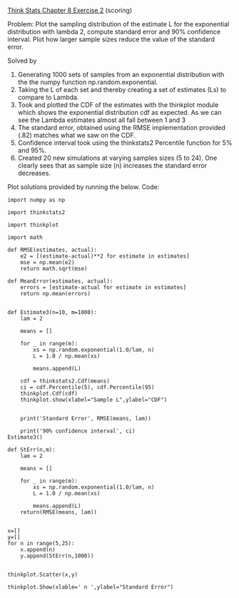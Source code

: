 [Think Stats Chapter 8 Exercise 2](http://greenteapress.com/thinkstats2/html/thinkstats2009.html#toc77) (scoring)




Problem: Plot the sampling distribution of the estimate L for the exponential distribution with lambda 2, compute standard 
error and 90% confidence interval. Plot how larger sample sizes reduce the value of the standard error. 

Solved by 

1) Generating 1000 sets of samples from an exponential distribution with the the numpy function np.random.exponential.
2) Taking the L of each set and thereby creating a set of estimates (Ls) to compare to Lambda.
3) Took and plotted the CDF of the estimates with the thinkplot module which shows the exponential distribution cdf as expected. 
As we can see the Lambda estimates almost all fall between 1 and 3
4) The standard error, obtained using the RMSE implementation provided (.82) matches what we saw on the CDF. 
5) Confidence interval took using the thinkstats2 Percentile function for 5% and 95%.
6) Created 20 new simulations at varying samples sizes (5 to 24). One clearly sees that as sample size (n) increases 
the standard error decreases. 

Plot solutions provided by running the below.
Code:
```
import numpy as np

import thinkstats2

import thinkplot

import math

def RMSE(estimates, actual):
    e2 = [(estimate-actual)**2 for estimate in estimates]
    mse = np.mean(e2)
    return math.sqrt(mse)

def MeanError(estimates, actual):
    errors = [estimate-actual for estimate in estimates]
    return np.mean(errors)


def Estimate3(n=10, m=1000):
    lam = 2

    means = []

    for _ in range(m):
        xs = np.random.exponential(1.0/lam, n)
        L = 1.0 / np.mean(xs)

        means.append(L)

    cdf = thinkstats2.Cdf(means)
    ci = cdf.Percentile(5), cdf.Percentile(95)
    thinkplot.Cdf(cdf)
    thinkplot.show(xlabel="Sample L",ylabel="CDF")


    print('Standard Error', RMSE(means, lam))

    print('90% confidence interval', ci)
Estimate3()

def StErr(n,m):
    lam = 2

    means = []

    for _ in range(m):
        xs = np.random.exponential(1.0/lam, n)
        L = 1.0 / np.mean(xs)

        means.append(L)
    return(RMSE(means, lam))


x=[]
y=[]
for n in range(5,25):
    x.append(n)
    y.append(StErr(n,1000))


thinkplot.Scatter(x,y)

thinkplot.Show(xlable=' n ',ylabel="Standard Error")
```